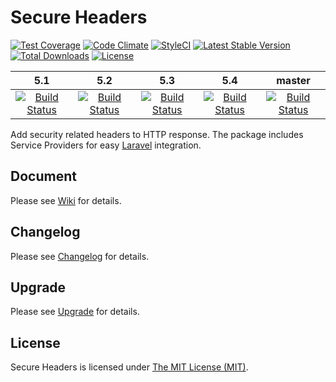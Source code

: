 # Secure Headers

[![Test Coverage](https://codeclimate.com/github/BePsvPT/secure-headers/badges/coverage.svg)](https://codeclimate.com/github/BePsvPT/secure-headers/coverage)
[![Code Climate](https://codeclimate.com/github/BePsvPT/secure-headers/badges/gpa.svg)](https://codeclimate.com/github/BePsvPT/secure-headers)
[![StyleCI](https://styleci.io/repos/47176049/shield)](https://styleci.io/repos/47176049)
[![Latest Stable Version](https://poser.pugx.org/bepsvpt/secure-headers/v/stable?format=flat-square)](https://packagist.org/packages/bepsvpt/secure-headers)
[![Total Downloads](https://poser.pugx.org/bepsvpt/secure-headers/downloads?format=flat-square)](https://packagist.org/packages/bepsvpt/secure-headers)
[![License](https://poser.pugx.org/bepsvpt/secure-headers/license?format=flat-square)](https://packagist.org/packages/bepsvpt/secure-headers)

| 5.1 | 5.2 | 5.3 | 5.4 | master |
|:---:|:---:|:---:|:---:|:------:|
| [![Build Status](https://travis-ci.org/BePsvPT/secure-headers.svg?branch=testing-5.1)](https://travis-ci.org/BePsvPT/secure-headers) | [![Build Status](https://travis-ci.org/BePsvPT/secure-headers.svg?branch=testing-5.2)](https://travis-ci.org/BePsvPT/secure-headers) | [![Build Status](https://travis-ci.org/BePsvPT/secure-headers.svg?branch=testing-5.3)](https://travis-ci.org/BePsvPT/secure-headers) | [![Build Status](https://travis-ci.org/BePsvPT/secure-headers.svg?branch=testing-5.4)](https://travis-ci.org/BePsvPT/secure-headers) | [![Build Status](https://travis-ci.org/BePsvPT/secure-headers.svg?branch=master)](https://travis-ci.org/BePsvPT/secure-headers) |

Add security related headers to HTTP response. The package includes Service Providers for easy [Laravel](https://laravel.com) integration.

## Document

Please see [Wiki](https://github.com/BePsvPT/secure-headers/wiki) for details.

## Changelog

Please see [Changelog](https://github.com/BePsvPT/secure-headers/wiki/Changelog) for details.

## Upgrade

Please see [Upgrade](https://github.com/BePsvPT/secure-headers/wiki/Upgrade) for details.

## License

Secure Headers is licensed under [The MIT License (MIT)](LICENSE).
